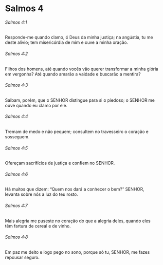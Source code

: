 # Salmos 4

###### Salmos 4:1

Responde-me quando clamo, ó Deus da minha justiça; na angústia, tu me deste alívio; tem misericórdia de mim e ouve a minha oração.

###### Salmos 4:2

Filhos dos homens, até quando vocês vão querer transformar a minha glória em vergonha? Até quando amarão a vaidade e buscarão a mentira?

###### Salmos 4:3

Saibam, porém, que o SENHOR distingue para si o piedoso; o SENHOR me ouve quando eu clamo por ele.

###### Salmos 4:4

Tremam de medo e não pequem; consultem no travesseiro o coração e sosseguem.

###### Salmos 4:5

Ofereçam sacrifícios de justiça e confiem no SENHOR.

###### Salmos 4:6

Há muitos que dizem: “Quem nos dará a conhecer o bem?” SENHOR, levanta sobre nós a luz do teu rosto.

###### Salmos 4:7

Mais alegria me puseste no coração do que a alegria deles, quando eles têm fartura de cereal e de vinho.

###### Salmos 4:8

Em paz me deito e logo pego no sono, porque só tu, SENHOR, me fazes repousar seguro.

